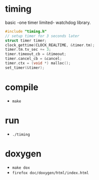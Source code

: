 # timing

basic -one timer limited- watchdog library.

```c
#include "timing.h"
// setup timer for 3 seconds later
struct timer timer;
clock_gettime(CLOCK_REALTIME, &timer.tm);
timer.tm.tv_sec += 3;
timer.timeout_cb = &timeout;
timer.cancel_cb = &cancel;
timer.ctx = (void *) malloc();
set_timer(&timer);
```

# compile
* `make`

# run
* `./timing`

# doxygen

* `make dox`
* `firefox doc/doxygen/html/index.html`
